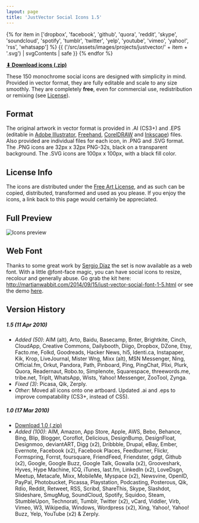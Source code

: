 ```yaml
---
layout: page
title: 'JustVector Social Icons 1.5'
---
```



<div class='color_changing_icons'>
  {% for item in ['dropbox', 'facebook', 'github', 'quora', 'reddit', 'skype', 'soundcloud', 'spotify', 'tumblr', 'twitter', 'yelp', 'youtube', 'vimeo', 'yahoo!', 'rss', 'whatsapp'] %}
  {{ ('/src/assets/images/projects/justvector/' + item + '.svg') | svgContents | safe }}
  {% endfor %}
</div>

**[⬇ Download icons (.zip)](/files/justvector.zip)**

These 150 monochrome social icons are designed with simplicity in mind. Provided in vector format, they are fully editable and scale to any size smoothly. They are completely **free**, even for commercial use, redistribution or remixing (see [License](#license-info)).

## Format

The original artwork in vector format is provided in .AI (CS3+) and .EPS (editable in [Adobe Illustrator](http://www.adobe.com/products/illustrator/), [Freehand](http://www.adobe.com/products/freehand/), [CorelDRAW](http://www.corel.com/) and [Inkscape](http://inkscape.org/)) files. Also provided are individual files for each icon, in .PNG and .SVG format. The .PNG icons are 32px x 32px PNG-32s, black on a transparent background. The .SVG icons are 100px x 100px, with a black fill color.

## License Info

The icons are distributed under the [Free Art License](http://artlibre.org/licence/lal/en), and as such can be copied, distributed, transformed and used as you please. If you enjoy the icons, a link back to this page would certainly be appreciated.

## Full Preview

![Icons preview](/assets/images/projects/justvector/full-preview.png)

## Web Font

Thanks to some great work by [Sergio Díaz](http://martianwabbit.com/) the set is now available as a web font. With a little @font-face magic, you can have social icons to resize, recolour and generally abuse. Go grab the kit here: http://martianwabbit.com/2014/09/15/just-vector-social-font-1-5.html or see the demo [here](https://martianwabbit.com/files/2014-09-15-just-vector-social-font/index.html).

## Version History

##### 1.5 (11 Apr 2010)

- _Added (50)_: AIM (alt), Arto, Baidu, Basecamp, Bnter, Brightkite, Cinch, CloudApp, Creative Commons, Dailybooth, Diigo, Dropbox, DZone, Etsy, Facto.me, Folkd, Goodreads, Hacker News, hi5, Identi.ca, Instapaper, Kik, Krop, LiveJournal, Mister Wng, Mixx (alt), MSN Messenger, Ning, Official.fm, Orkut, Pandora, Path, Pinboard, Ping, PingChat, Plixi, Plurk, Quora, Readernaut, Robo.to, Simplenote, Squarespace, threewords.me, tribe.net, TripIt, WhatsApp, Wists, Yahoo! Messenger, ZooTool, Zynga.
- _Fixed (3)_: Picasa, Qik, Zerply.
- _Other_: Moved all icons onto one artboard. Updated .ai and .eps to improve compatability (CS3+, instead of CS5).

##### 1.0 (17 Mar 2010)

- [Download 1.0 (.zip)](/files/justvector-1.0.zip)
- _Added (100)_: AIM, Amazon, App Store, Apple, AWS, Bebo, Behance, Bing, Blip, Blogger, Coroflot, Delicious, DesignBump, DesignFloat, Designmoo, deviantART, Digg (x2), Dribbble, Drupal, eBay, Ember, Evernote, Facebook (x2), Facebook Places, Feedburner, Flickr, Formspring, Forrst, foursquare, FriendFeed, Friendster, gdgt, Github (x2), Google, Google Buzz, Google Talk, Gowalla (x2), Grooveshark, Hyves, Hype Machine, ICQ, iTunes, last.fm, LinkedIn (x2), LoveDsgn, Meetup, Metacafe, Mixx, MobileMe, Myspace (x2), Newsvine, OpenID, PayPal, Photobucket, Picassa, Playstation, Podcasting, Posterous, Qik, Rdio, Reddit, Retweet, RSS, Scribd, ShareThis, Skype, Slashdot, Slideshare, SmugMug, SoundCloud, Spotify, Squidoo, Steam, StumbleUpon, Technorati, Tumblr, Twitter (x2), vCard, Viddler, Virb, Vimeo, W3, Wikipedia, Windows, Wordpress (x2), Xing, Yahoo!, Yahoo! Buzz, Yelp, YouTube (x2) & Zerply.
